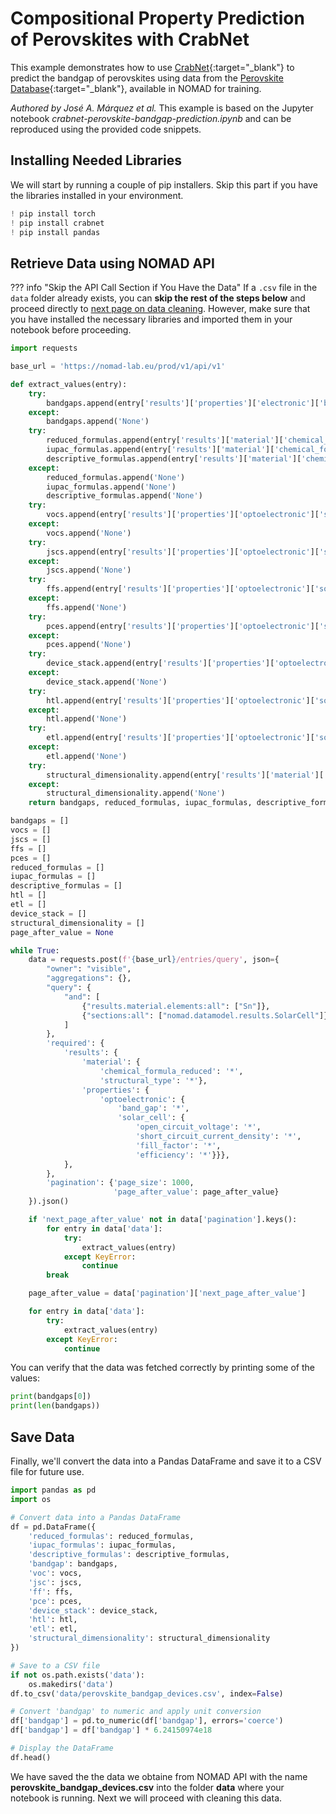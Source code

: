 # Compositional Property Prediction of Perovskites with CrabNet

This example demonstrates how to use [CrabNet](https://github.com/sparks-baird/CrabNet){:target="_blank"} to predict the bandgap of perovskites using data from the [Perovskite Database](https://www.nature.com/articles/s41560-021-00941-3){:target="_blank"}, available in NOMAD for training.

*Authored by José A. Márquez et al.* This example is based on the Jupyter notebook *crabnet-perovskite-bandgap-prediction.ipynb* and can be reproduced using the provided code snippets.

## Installing Needed Libraries

We will start by running a couple of pip installers. Skip this part if you have the libraries installed in your environment.

```python
! pip install torch
! pip install crabnet
! pip install pandas
```

## Retrieve Data using NOMAD API

??? info "Skip the API Call Section if You Have the Data"
    If a `.csv` file in the `data` folder already exists, you can **skip the rest of the steps below** and proceed directly to [next page on data cleaning](M4_x_2_perovskites_crabnet_load_and_clean_data.md). However, make sure that you have installed the necessary libraries and imported them in your notebook before proceeding.


```python
import requests

base_url = 'https://nomad-lab.eu/prod/v1/api/v1'

def extract_values(entry):
    try:
        bandgaps.append(entry['results']['properties']['electronic']['band_structure_electronic'][0]['band_gap'][0]['value'])
    except:
        bandgaps.append('None')
    try:
        reduced_formulas.append(entry['results']['material']['chemical_formula_reduced'])
        iupac_formulas.append(entry['results']['material']['chemical_formula_iupac'])
        descriptive_formulas.append(entry['results']['material']['chemical_formula_descriptive'])
    except:
        reduced_formulas.append('None')
        iupac_formulas.append('None')
        descriptive_formulas.append('None')
    try:
        vocs.append(entry['results']['properties']['optoelectronic']['solar_cell']['open_circuit_voltage'])
    except:
        vocs.append('None')
    try:
        jscs.append(entry['results']['properties']['optoelectronic']['solar_cell']['short_circuit_current_density'])
    except:
        jscs.append('None')
    try:
        ffs.append(entry['results']['properties']['optoelectronic']['solar_cell']['fill_factor'])
    except:
        ffs.append('None')
    try:
        pces.append(entry['results']['properties']['optoelectronic']['solar_cell']['efficiency'])
    except:
        pces.append('None')
    try:
        device_stack.append(entry['results']['properties']['optoelectronic']['solar_cell']['device_stack'])
    except:
        device_stack.append('None')
    try:
        htl.append(entry['results']['properties']['optoelectronic']['solar_cell']['hole_transport_layer'])
    except:
        htl.append('None')
    try:
        etl.append(entry['results']['properties']['optoelectronic']['solar_cell']['electron_transport_layer'])
    except:
        etl.append('None')
    try:
        structural_dimensionality.append(entry['results']['material']['structural_type'])
    except:
        structural_dimensionality.append('None')
    return bandgaps, reduced_formulas, iupac_formulas, descriptive_formulas, vocs, jscs, ffs, pces, device_stack, htl, etl, structural_dimensionality

bandgaps = []
vocs = []
jscs = []
ffs = []
pces = []
reduced_formulas = []
iupac_formulas = []
descriptive_formulas = []
htl = []
etl = []
device_stack = []
structural_dimensionality = []
page_after_value = None

while True:
    data = requests.post(f'{base_url}/entries/query', json={
        "owner": "visible",
        "aggregations": {},
        "query": {
            "and": [
                {"results.material.elements:all": ["Sn"]},
                {"sections:all": ["nomad.datamodel.results.SolarCell"]}
            ]
        },
        'required': {
            'results': {
                'material': {
                    'chemical_formula_reduced': '*',
                    'structural_type': '*'},
                'properties': {
                    'optoelectronic': {
                        'band_gap': '*',
                        'solar_cell': {
                            'open_circuit_voltage': '*',
                            'short_circuit_current_density': '*',
                            'fill_factor': '*',
                            'efficiency': '*'}}},
            },
        },
        'pagination': {'page_size': 1000,
                       'page_after_value': page_after_value}
    }).json()

    if 'next_page_after_value' not in data['pagination'].keys():
        for entry in data['data']:
            try:
                extract_values(entry)
            except KeyError:
                continue
        break

    page_after_value = data['pagination']['next_page_after_value']

    for entry in data['data']:
        try:
            extract_values(entry)
        except KeyError:
            continue
```

You can verify that the data was fetched correctly by printing some of the values:

```python
print(bandgaps[0])
print(len(bandgaps))
```

## Save Data

Finally, we'll convert the data into a Pandas DataFrame and save it to a CSV file for future use.

```python
import pandas as pd
import os

# Convert data into a Pandas DataFrame
df = pd.DataFrame({
    'reduced_formulas': reduced_formulas,
    'iupac_formulas': iupac_formulas,
    'descriptive_formulas': descriptive_formulas,
    'bandgap': bandgaps,
    'voc': vocs,
    'jsc': jscs,
    'ff': ffs,
    'pce': pces,
    'device_stack': device_stack,
    'htl': htl,
    'etl': etl,
    'structural_dimensionality': structural_dimensionality
})

# Save to a CSV file
if not os.path.exists('data'):
    os.makedirs('data')
df.to_csv('data/perovskite_bandgap_devices.csv', index=False)

# Convert 'bandgap' to numeric and apply unit conversion
df['bandgap'] = pd.to_numeric(df['bandgap'], errors='coerce')
df['bandgap'] = df['bandgap'] * 6.24150974e18

# Display the DataFrame
df.head()
```

We have saved the the data we obtaine from NOMAD API with the name **perovskite_bandgap_devices.csv** into the folder **data** where your notebook is running. Next we will proceed with cleaning this data.
